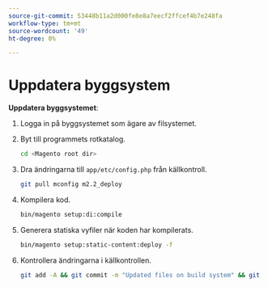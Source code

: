 ```yaml
---
source-git-commit: 53448b11a2d000fe8e8a7eecf2ffcef4b7e248fa
workflow-type: tm+mt
source-wordcount: '49'
ht-degree: 0%

---
```

# Uppdatera byggsystem

**Uppdatera byggsystemet**:

1. Logga in på byggsystemet som ägare av filsystemet.
1. Byt till programmets rotkatalog.

   ```bash
   cd <Magento root dir>
   ```

1. Dra ändringarna till `app/etc/config.php` från källkontroll.

   ```bash
   git pull mconfig m2.2_deploy
   ```

1. Kompilera kod.

   ```bash
   bin/magento setup:di:compile
   ```

1. Generera statiska vyfiler när koden har kompilerats.

   ```bash
   bin/magento setup:static-content:deploy -f
   ```

1. Kontrollera ändringarna i källkontrollen.

   ```bash
   git add -A && git commit -m "Updated files on build system" && git push mconfig m2.2_deploy
   ```
